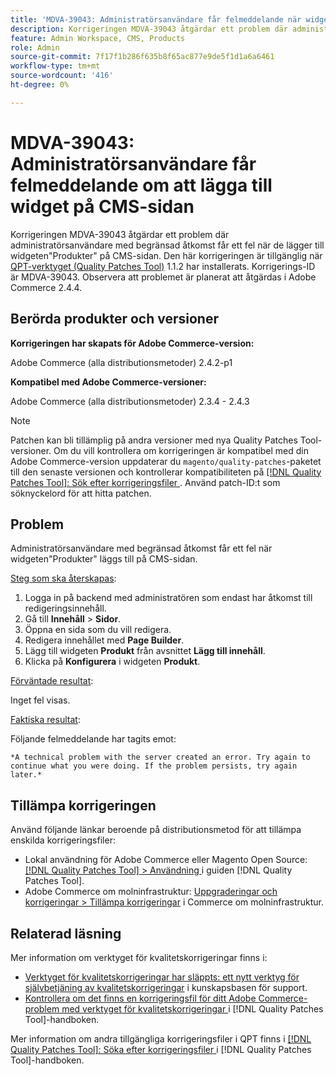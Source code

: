 ```yaml
---
title: 'MDVA-39043: Administratörsanvändare får felmeddelande när widgeten läggs till på CMS-sidan'
description: Korrigeringen MDVA-39043 åtgärdar ett problem där administratörsanvändare med begränsad åtkomst får ett fel när de lägger till widgeten"Produkter" på CMS-sidan. Den här korrigeringen är tillgänglig när [QPT-verktyget (Quality Patches Tool)](https://experienceleague.adobe.com/en/docs/commerce-knowledge-base/kb/announcements/commerce-announcements/magento-quality-patches-released-new-tool-to-self-serve-quality-patches) 1.1.2 är installerat. Korrigerings-ID är MDVA-39043. Observera att problemet är planerat att åtgärdas i Adobe Commerce 2.4.4.
feature: Admin Workspace, CMS, Products
role: Admin
source-git-commit: 7f17f1b286f635b8f65ac877e9de5f1d1a6a6461
workflow-type: tm+mt
source-wordcount: '416'
ht-degree: 0%

---
```


# MDVA-39043: Administratörsanvändare får felmeddelande om att lägga till widget på CMS-sidan

Korrigeringen MDVA-39043 åtgärdar ett problem där administratörsanvändare med begränsad åtkomst får ett fel när de lägger till widgeten&quot;Produkter&quot; på CMS-sidan. Den här korrigeringen är tillgänglig när [QPT-verktyget (Quality Patches Tool)](https://experienceleague.adobe.com/en/docs/commerce-knowledge-base/kb/announcements/commerce-announcements/magento-quality-patches-released-new-tool-to-self-serve-quality-patches) 1.1.2 har installerats. Korrigerings-ID är MDVA-39043. Observera att problemet är planerat att åtgärdas i Adobe Commerce 2.4.4.

## Berörda produkter och versioner

**Korrigeringen har skapats för Adobe Commerce-version:**

Adobe Commerce (alla distributionsmetoder) 2.4.2-p1

**Kompatibel med Adobe Commerce-versioner:**

Adobe Commerce (alla distributionsmetoder) 2.3.4 - 2.4.3

>[!NOTE]
>
>Patchen kan bli tillämplig på andra versioner med nya Quality Patches Tool-versioner. Om du vill kontrollera om korrigeringen är kompatibel med din Adobe Commerce-version uppdaterar du `magento/quality-patches`-paketet till den senaste versionen och kontrollerar kompatibiliteten på [[!DNL Quality Patches Tool]: Sök efter korrigeringsfiler ](https://experienceleague.adobe.com/en/docs/commerce-knowledge-base/kb/announcements/commerce-announcements/magento-quality-patches-released-new-tool-to-self-serve-quality-patches). Använd patch-ID:t som söknyckelord för att hitta patchen.

## Problem

Administratörsanvändare med begränsad åtkomst får ett fel när widgeten&quot;Produkter&quot; läggs till på CMS-sidan.

<u>Steg som ska återskapas</u>:

1. Logga in på backend med administratören som endast har åtkomst till redigeringsinnehåll.
1. Gå till **Innehåll** > **Sidor**.
1. Öppna en sida som du vill redigera.
1. Redigera innehållet med **Page Builder**.
1. Lägg till widgeten **Produkt** från avsnittet **Lägg till innehåll**.
1. Klicka på **Konfigurera** i widgeten **Produkt**.

<u>Förväntade resultat</u>:

Inget fel visas.

<u>Faktiska resultat</u>:

Följande felmeddelande har tagits emot:

`*A technical problem with the server created an error. Try again to continue what you were doing. If the problem persists, try again later.*`

## Tillämpa korrigeringen

Använd följande länkar beroende på distributionsmetod för att tillämpa enskilda korrigeringsfiler:

* Lokal användning för Adobe Commerce eller Magento Open Source: [[!DNL Quality Patches Tool] > Användning ](/help/tools/quality-patches-tool/usage.md) i guiden [!DNL Quality Patches Tool].
* Adobe Commerce om molninfrastruktur: [Uppgraderingar och korrigeringar > Tillämpa korrigeringar](https://experienceleague.adobe.com/docs/commerce-cloud-service/user-guide/develop/upgrade/apply-patches.html) i Commerce om molninfrastruktur.

## Relaterad läsning

Mer information om verktyget för kvalitetskorrigeringar finns i:

* [Verktyget för kvalitetskorrigeringar har släppts: ett nytt verktyg för självbetjäning av kvalitetskorrigeringar](https://experienceleague.adobe.com/en/docs/commerce-knowledge-base/kb/announcements/commerce-announcements/magento-quality-patches-released-new-tool-to-self-serve-quality-patches) i kunskapsbasen för support.
* [Kontrollera om det finns en korrigeringsfil för ditt Adobe Commerce-problem med verktyget för kvalitetskorrigeringar ](/help/tools/quality-patches-tool/patches-available-in-qpt/check-patch-for-magento-issue-with-magento-quality-patches.md) i [!DNL Quality Patches Tool]-handboken.

Mer information om andra tillgängliga korrigeringsfiler i QPT finns i [[!DNL Quality Patches Tool]: Söka efter korrigeringsfiler ](https://experienceleague.adobe.com/tools/commerce-quality-patches/index.html) i [!DNL Quality Patches Tool]-handboken.
